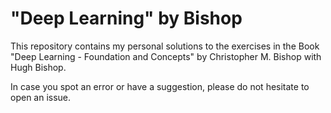 # "Deep Learning" by Bishop

This repository contains my personal solutions to the exercises in the Book "Deep Learning - Foundation and Concepts" by
Christopher M. Bishop with Hugh Bishop.

In case you spot an error or have a suggestion, please do not hesitate to open an issue.